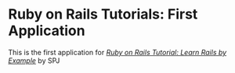 # Ruby on Rails Tutorials: First Application

This is the first application for [*Ruby on Rails Tutorial: Learn Rails by Example*](http://railstutorial.org/) by SPJ